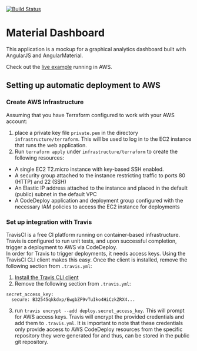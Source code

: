 [![Build Status](https://travis-ci.org/jwasinger/material-dashboard.svg?branch=master)](https://travis-ci.org/jwasinger/material-dashboard)

# Material Dashboard

  This application is a mockup for a graphical analytics dashboard built with AngularJS and 
  AngularMaterial.
  
  Check out the [live example](http://35.163.35.41) running in AWS.
## Setting up automatic deployment to AWS

### Create AWS Infrastructure

Assuming that you have Terraform configured to work with your AWS account:
1. place a private key file `private.pem` in the directory `infrastructure/terraform`. This will be used to log in to the EC2 instance that runs the web application.
2. Run `terraform apply` under `infrastructure/terraform` to create the following resources:
  *  A single EC2 T2.micro instance with key-based SSH enabled.
  *  A security group attached to the instance restricting traffic to ports 80 (HTTP) and 22 (SSH)
  *  An Elastic IP address attached to the instance and placed in the default (public) subnet in the default VPC
  *  A CodeDeploy application and deployment group configured with the necessary IAM policies to access the EC2 instance for deployments

### Set up integration with Travis

  TravisCI is a free CI platform running on container-based infrastructure.  Travis is configured to run unit tests, and upon successful completion, trigger a deployment to AWS via CodeDeploy.  
  In order for Travis to trigger deployments, it needs access keys.  Using the TravisCI CLI client 
  makes this easy.  Once the client is installed, remove the following section from `.travis.yml`:
  
  1.  [Install the Travis CLI client](https://github.com/travis-ci/travis.rb#installation)
  2.  Remove the following section from `.travis.yml`:

  ```
  secret_access_key:
    secure: B32545qkkdxp/EwgbZF9vTuIko4HiCzkZRX4... 
  ```
  3. run `travis encrypt --add deploy.secret_access_key`.  This will prompt for AWS access keys.  Travis will encrypt the provided credentials and add them to `.travis.yml`.  It is important to note that these credentials only provide access to AWS CodeDeploy resources from the specific repository they were generated for and thus, can be stored in the public git repository.
